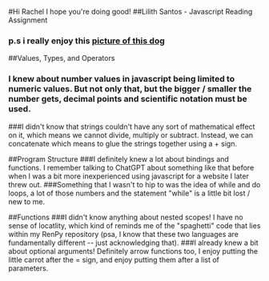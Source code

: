 #Hi Rachel I hope you're doing good!
##Lilith Santos - Javascript Reading Assignment
### p.s i really enjoy this [picture of this dog](https://x.com/dokibird/status/1764862264497352916)

##Values, Types, and Operators
### I knew about number values in javascript being limited to numeric values. But not only that, but the bigger / smaller the number gets, decimal points and scientific notation must be used.
###I didn't know that strings couldn't have any sort of mathematical effect on it, which means we cannot divide, multiply or subtract. Instead, we can concatenate which means to glue the strings together using a + sign.

##Program Structure
###I definitely knew a lot about bindings and functions. I remember talking to ChatGPT about something like that before when I was a bit more inexperienced using javascript for a website I later threw out.
###Something that I wasn't to hip to was the idea of while and do loops, a lot of those numbers and the statement "while" is a little bit lost / new to me. 

##Functions
###I didn't know anything about nested scopes! I have no sense of locatlity, which kind of reminds me of the "spaghetti" code that lies within my RenPy repository (psa, I know that these two languages are fundamentally different -- just acknowledging that).
###I already knew a bit about optional arguments! Definitely arrow functions too, I enjoy putting the little carrot after the = sign, and enjoy putting them after a list of parameters.